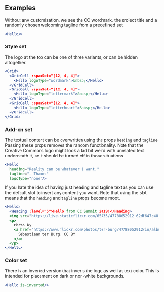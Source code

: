 ## Examples

Without any customisation, we see the CC wordmark, the project title and a 
randomly chosen welcoming tagline from a predefined set.

```jsx { "props": { "className": "i18n-enabled" } }
<Hello/>
```

### Style set

The logo at the top can be one of three variants, or can be hidden altogether.

```jsx
<Grid>
  <GridCell :spanSet="[12, 4, 4]">
    <Hello logoType="wordmark">&nbsp;</Hello>
  </GridCell>
  <GridCell :spanSet="[12, 4, 4]">
    <Hello logoType="lettermark">&nbsp;</Hello>
  </GridCell>
  <GridCell :spanSet="[12, 4, 4]">
    <Hello logoType="letterheart">&nbsp;</Hello>
  </GridCell>
</Grid>
```

### Add-on set

The textual content can be overwritten using the props `heading` and `tagline`
Passing these props removes the random functionality. Note that the Creative 
Commons logo might look a tad bit weird with unrelated text underneath it, so 
it should be turned off in those situations.

```jsx
<Hello 
  heading="Reality can be whatever I want." 
  tagline="— Thanos"
  logoType="none"/>
```

If you hate the idea of having just heading and tagline text as you can use the 
default slot to insert any content you want. Note that using the slot means
that the `heading` and `tagline` props become moot.

```jsx
<Hello>
  <Heading :level="5">Hello from CC Summit 2019!</Heading>
  <img src="https://live.staticflickr.com/65535/47788052912_62df647c48_z_d.jpg"/>
  <p>
    Photo by 
    <a href="https://www.flickr.com/photos/ter-burg/47788052912/in/album-72157708410802765/">
      Sebastiaan ter Burg, CC BY
    </a>
  </p>
</Hello>
``` 

### Color set

There is an inverted version that inverts the logo as well as text color.
This is intended for placement on dark or non-white backgrounds.

```jsx { "props": { "className": "i18n-enabled dark-background" } } 
<Hello is-inverted/>
```
